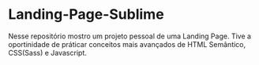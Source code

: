 # Landing-Page-Sublime
 Nesse repositório mostro um projeto pessoal de uma Landing Page. Tive a oportinidade de práticar conceitos mais avançados de HTML Semântico, CSS(Sass) e Javascript.
